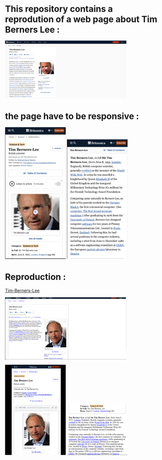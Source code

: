 # This repository contains a reprodution of a web page about Tim Berners Lee :
<img src="images/timBernersLeeMockupDesktop.png" width="400px">

# the page have to be responsive :
<img src="images/timBernersLeeMockupMobile1.png" width="200px"> <img src="images/timBernersLeeMockupMobile2.png" width="200px">

# Reproduction :
[Tim-Berners-Lee](https://anthosaxe.github.io/Tim-Berners-Lee-2.0/)<br>

<img src="images/tim-web.PNG" width="400px">

<img src="images/tim-resp-1.PNG" width="200px"> <img src="images/tim-resp-2.PNG" width="200px">
